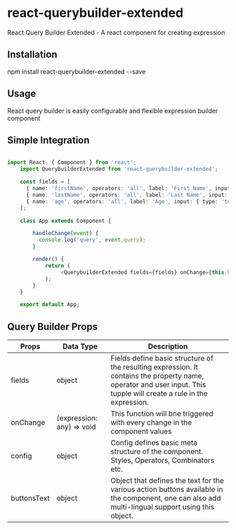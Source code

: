 # react-querybuilder-extended
React Query Builder Extended - A react component for creating expression

## Installation

npm install react-querybuilder-extended --save

## Usage

React query builder is easily configurable and flexible expression builder component

## Simple Integration

```typescript

import React, { Component } from 'react';
    import QuerybuilderExtended from 'react-querybuilder-extended';

    const fields = [
      { name: 'firstName', operators: 'all', label: 'First Name', input: { type: 'text' } },
      { name: 'lastName', operators: 'all', label: 'Last Name', input: { type: 'text' } },
      { name: 'age', operators: 'all', label: 'Age', input: { type: 'text' } },
    ];

    class App extends Component {

        handleChange(event) {
          console.log('query', event.query);
        }

        render() {
            return (
                 <QuerybuilderExtended fields={fields} onChange={this.handleChange} />
            );
        }
    }

    export default App;

```

## Query Builder Props

| Props         | Data Type           | Description  |
| ------------- |-------------| -----|
| fields      | object | Fields define basic structure of the resulting expression. It contains the property name, operator and user input. This tupple will create a rule in the expression. |
| onChange      | (expression: any) => void       | This function will bne triggered with every change in the component values |
| config | object      | Config defines basic meta structure of the component. Styles, Operators, Combinators etc. |
| buttonsText | object | Object that defines the text for the various action buttons available in the component, one can also add multi-lingual support using this object. |


